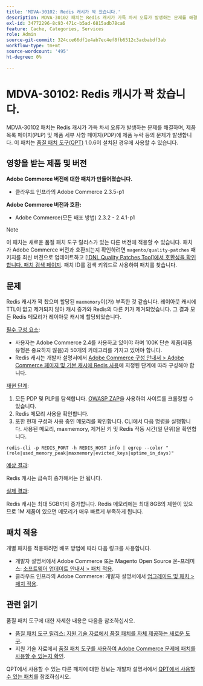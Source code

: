 ```yaml
---
title: 'MDVA-30102: Redis 캐시가 꽉 찼습니다.'
description: MDVA-30102 패치는 Redis 캐시가 가득 차서 오류가 발생하는 문제를 해결하며, 제품 목록 페이지(PLP) 및 제품 세부 사항 페이지(PDP)에 제품 누락 등의 문제가 발생합니다. 이 패치는 [Quality Patches Tool (QPT)](https://devdocs.magento.com/guides/v2.4/comp-mgr/patching.html#mqp) 1.0.6이 설치된 경우 사용할 수 있습니다.
exl-id: 34772296-8c93-471c-b5ad-6815adb78ca6
feature: Cache, Categories, Services
role: Admin
source-git-commit: 324cce66df1e4ab7ec4ef8fb6512c3acbabdf3ab
workflow-type: tm+mt
source-wordcount: '495'
ht-degree: 0%

---
```


# MDVA-30102: Redis 캐시가 꽉 찼습니다.

MDVA-30102 패치는 Redis 캐시가 가득 차서 오류가 발생하는 문제를 해결하며, 제품 목록 페이지(PLP) 및 제품 세부 사항 페이지(PDP)에 제품 누락 등의 문제가 발생합니다. 이 패치는 [품질 패치 도구(QPT)](https://devdocs.magento.com/guides/v2.4/comp-mgr/patching.html#mqp) 1.0.6이 설치된 경우에 사용할 수 있습니다.

## 영향을 받는 제품 및 버전

**Adobe Commerce 버전에 대한 패치가 만들어졌습니다.**

* 클라우드 인프라의 Adobe Commerce 2.3.5-p1

**Adobe Commerce 버전과 호환:**

* Adobe Commerce(모든 배포 방법) 2.3.2 - 2.4.1-p1

>[!NOTE]
>
>이 패치는 새로운 품질 패치 도구 릴리스가 있는 다른 버전에 적용할 수 있습니다. 패치가 Adobe Commerce 버전과 호환되는지 확인하려면 `magento/quality-patches` 패키지를 최신 버전으로 업데이트하고 [[!DNL Quality Patches Tool]에서 호환성을 확인합니다. 패치 검색 페이지](https://devdocs.magento.com/quality-patches/tool.html#patch-grid). 패치 ID를 검색 키워드로 사용하여 패치를 찾습니다.

## 문제

Redis 캐시가 꽉 찼으며 할당된 `maxmemory`이(가) 부족한 것 같습니다. 레이아웃 캐시에 TTL이 없고 제거되지 않아 캐시 증가와 Redis의 다른 키가 제거되었습니다. 그 결과 모든 Redis 메모리가 레이아웃 캐시에 할당되었습니다.

<u>필수 구성 요소</u>:

* 사용자는 Adobe Commerce 2.4를 사용하고 있어야 하며 100K 단순 제품(제품 유형은 중요하지 않음)과 50개의 카테고리를 가지고 있어야 합니다.
* Redis 캐시는 개발자 설명서에서 [Adobe Commerce 구성 안내서 > Adobe Commerce 페이지 및 기본 캐시에 Redis 사용](https://devdocs.magento.com/guides/v2.4/config-guide/redis/redis-pg-cache.html#example-command)에 지정된 단계에 따라 구성해야 합니다.

<u>재현 단계</u>:

1. 모든 PDP 및 PLP를 탐색합니다. [OWASP ZAP](https://www.zaproxy.org/)을 사용하여 사이트를 크롤링할 수 있습니다.
1. Redis 메모리 사용을 확인합니다.
1. 또한 현재 구성과 사용 중인 메모리를 확인합니다. CLI에서 다음 명령을 실행합니다. 사용된 메모리, maxmemory, 제거된 키 및 Redis 작동 시간(일 단위)을 확인합니다.

```
redis-cli -p REDIS_PORT -h REDIS_HOST info | egrep --color "(role|used_memory_peak|maxmemory|evicted_keys|uptime_in_days)"
```

<u>예상 결과</u>:

Redis 캐시는 급속히 증가해서는 안 됩니다.

<u>실제 결과</u>:

Redis 캐시는 최대 5GB까지 증가합니다. Redis 메모리에는 최대 8GB의 제한이 있으므로 1M 제품이 있으면 메모리가 매우 빠르게 부족하게 됩니다.

## 패치 적용

개별 패치를 적용하려면 배포 방법에 따라 다음 링크를 사용합니다.

* 개발자 설명서에서 Adobe Commerce 또는 Magento Open Source 온-프레미스: [소프트웨어 업데이트 안내서 > 패치 적용](https://devdocs.magento.com/guides/v2.4/comp-mgr/patching/mqp.html).
* 클라우드 인프라의 Adobe Commerce: 개발자 설명서에서 [업그레이드 및 패치 > 패치 적용](https://devdocs.magento.com/cloud/project/project-patch.html).

## 관련 읽기

품질 패치 도구에 대한 자세한 내용은 다음을 참조하십시오.

* [품질 패치 도구 릴리스: 지원 기술 자료에서 품질 패치를 자체 제공하는 새로운 도구](/help/announcements/adobe-commerce-announcements/magento-quality-patches-released-new-tool-to-self-serve-quality-patches.md).
* 지원 기술 자료에서 [품질 패치 도구를 사용하여 Adobe Commerce 문제에 패치를 사용할 수 있는지 확인](/help/support-tools/patches-available-in-qpt-tool/check-patch-for-magento-issue-with-magento-quality-patches.md).

QPT에서 사용할 수 있는 다른 패치에 대한 정보는 개발자 설명서에서 [QPT에서 사용할 수 있는 패치](https://devdocs.magento.com/quality-patches/tool.html#patch-grid)를 참조하십시오.
